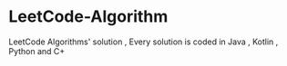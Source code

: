 # LeetCode-Algorithm
LeetCode Algorithms' solution , Every solution is coded in Java , Kotlin , Python and C+
